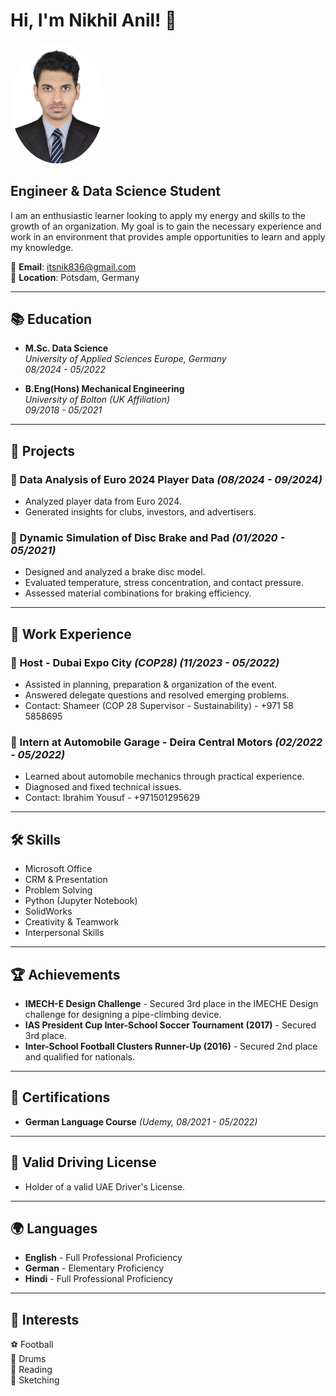 # Hi, I'm Nikhil Anil! 👋
<img src="assests.img/nikpic.jpg" alt="Nikhil Anil" width="150" style="border-radius: 50%;"><br>
## Engineer & Data Science Student

I am an enthusiastic learner looking to apply my energy and skills to the growth of an organization. My goal is to gain the necessary experience and work in an environment that provides ample opportunities to learn and apply my knowledge.

📧 **Email**: itsnik836@gmail.com  
📍 **Location**: Potsdam, Germany  

---

## 📚 Education

- **M.Sc. Data Science**  
  *University of Applied Sciences Europe, Germany*  
  *08/2024 - 05/2022*
  
- **B.Eng(Hons) Mechanical Engineering**  
  *University of Bolton (UK Affiliation)*  
  *09/2018 - 05/2021*

---

## 🚀 Projects

### 🔹 Data Analysis of Euro 2024 Player Data *(08/2024 - 09/2024)*
- Analyzed player data from Euro 2024.
- Generated insights for clubs, investors, and advertisers.

### 🔹 Dynamic Simulation of Disc Brake and Pad *(01/2020 - 05/2021)*
- Designed and analyzed a brake disc model.
- Evaluated temperature, stress concentration, and contact pressure.
- Assessed material combinations for braking efficiency.

---

## 💼 Work Experience

### 🔹 Host - Dubai Expo City *(COP28)* *(11/2023 - 05/2022)*
- Assisted in planning, preparation & organization of the event.
- Answered delegate questions and resolved emerging problems.
- Contact: Shameer (COP 28 Supervisor - Sustainability) - +971 58 5858695

### 🔹 Intern at Automobile Garage - Deira Central Motors *(02/2022 - 05/2022)*
- Learned about automobile mechanics through practical experience.
- Diagnosed and fixed technical issues.
- Contact: Ibrahim Yousuf - +971501295629

---

## 🛠 Skills

- Microsoft Office  
- CRM & Presentation  
- Problem Solving  
- Python (Jupyter Notebook)  
- SolidWorks  
- Creativity & Teamwork  
- Interpersonal Skills  

---

## 🏆 Achievements

- **IMECH-E Design Challenge** - Secured 3rd place in the IMECHE Design challenge for designing a pipe-climbing device.
- **IAS President Cup Inter-School Soccer Tournament (2017)** - Secured 3rd place.
- **Inter-School Football Clusters Runner-Up (2016)** - Secured 2nd place and qualified for nationals.

---

## 📜 Certifications

- **German Language Course** *(Udemy, 08/2021 - 05/2022)*

---

## 🚗 Valid Driving License

- Holder of a valid UAE Driver's License.

---

## 🌍 Languages

- **English** - Full Professional Proficiency
- **German** - Elementary Proficiency
- **Hindi** - Full Professional Proficiency

---

## 🎯 Interests

⚽ Football  
🥁 Drums  
📖 Reading  
🎨 Sketching  

